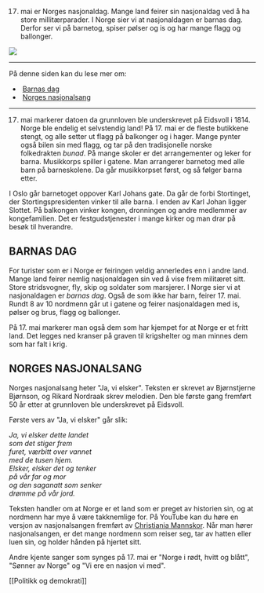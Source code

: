 17. mai er Norges nasjonaldag. Mange land feirer sin nasjonaldag ved å ha store millitærparader. I Norge sier vi at nasjonaldagen er barnas dag. Derfor ser vi på barnetog, spiser pølser og is og har mange flagg og ballonger.

![](https://cdn.kursoria.no/pensum/elements/pensum-for-samfunnskunnskapsproven-_gbfvdc.jpg)

---

På denne siden kan du lese mer om:

-    [Barnas dag](https://app.norskkunnskap.no/pensum/rtehtr/cq44j7/gbfvdc#barnas-dag)
-    [Norges nasjonalsang](https://app.norskkunnskap.no/pensum/rtehtr/cq44j7/gbfvdc#norges-nasjonalsang)

---

17. mai markerer datoen da grunnloven ble underskrevet på Eidsvoll i 1814. Norge ble endelig et selvstendig land! På 17. mai er de fleste butikkene stengt, og alle setter ut flagg på balkonger og i hager. Mange pynter også bilen sin med flagg, og tar på den tradisjonelle norske folkedrakten _bunad_. På mange skoler er det arrangementer og leker for barna. Musikkorps spiller i gatene. Man arrangerer barnetog med alle barn på barneskolene. Da går musikkorpset først, og så følger barna etter.

I Oslo går barnetoget oppover Karl Johans gate. Da går de forbi Stortinget, der Stortingspresidenten vinker til alle barna. I enden av Karl Johan ligger Slottet. På balkongen vinker kongen, dronningen og andre medlemmer av kongefamilien. Det er festgudstjenester i mange kirker og man drar på besøk til hverandre.

## BARNAS DAG

For turister som er i Norge er feiringen veldig annerledes enn i andre land. Mange land feirer nemlig nasjonaldagen sin ved å vise frem militæret sitt. Store stridsvogner, fly, skip og soldater som marsjerer. I Norge sier vi at nasjonaldagen er _barnas dag_. Også de som ikke har barn, feirer 17. mai. Rundt 8 av 10 nordmenn går ut i gatene og feirer nasjonaldagen med is, pølser og brus, flagg og ballonger.

På 17. mai markerer man også dem som har kjempet for at Norge er et fritt land. Det legges ned kranser på graven til krigshelter og man minnes dem som har falt i krig.

## NORGES NASJONALSANG

Norges nasjonalsang heter "Ja, vi elsker". Teksten er skrevet av Bjørnstjerne Bjørnson, og Rikard Nordraak skrev melodien. Den ble første gang fremført 50 år etter at grunnloven ble underskrevet på Eidsvoll.

Første vers av "Ja, vi elsker" går slik:

_Ja, vi elsker dette landet  
som det stiger frem  
furet, værbitt over vannet  
med de tusen hjem.  
Elsker, elsker det og tenker  
på vår far og mor  
og den saganatt som senker  
drømme på vår jord._

Teksten handler om at Norge er et land som er preget av historien sin, og at nordmenn har mye å være takknemlige for. På YouTube kan du høre en versjon av nasjonalsangen fremført av [Christiania Mannskor](https://www.youtube.com/watch?v=C2zVttjuaTE). Når man hører nasjonalsangen, er det mange nordmenn som reiser seg, tar av hatten eller luen sin, og holder hånden på hjertet sitt.

Andre kjente sanger som synges på 17. mai er "Norge i rødt, hvitt og blått", "Sønner av Norge" og "Vi ere en nasjon vi med".


[[Politikk og demokrati]]